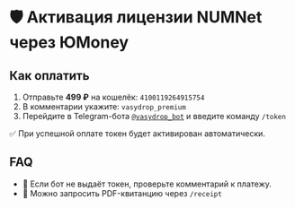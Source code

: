 # 🛡️ Активация лицензии NUMNet через ЮMoney

## Как оплатить
1. Отправьте **499 ₽** на кошелёк: `4100119264915754`
2. В комментарии укажите: `vasydrop_premium`
3. Перейдите в Telegram-бота [`@vasydrop_bot`](https://t.me/vasydrop_bot) и введите команду `/token`

✅ При успешной оплате токен будет активирован автоматически.

## FAQ
- 💬 Если бот не выдаёт токен, проверьте комментарий к платежу.
- 🧾 Можно запросить PDF-квитанцию через `/receipt`
